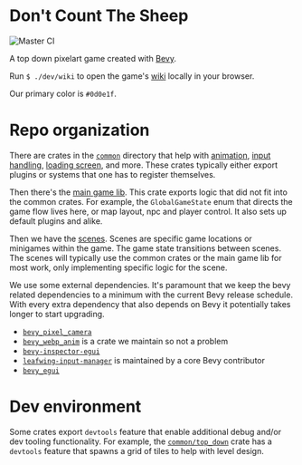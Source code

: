 # Don't Count The Sheep

![Master CI](https://github.com/porkbrain/winnie/actions/workflows/master.yml/badge.svg?branch=master)

A top down pixelart game created with [Bevy](https://bevyengine.org/).

Run `$ ./dev/wiki` to open the game's [wiki](wiki/README.md) locally in your browser.

Our primary color is `#0d0e1f`.

# Repo organization

There are crates in the [`common`](common/) directory that help with [animation](common/visuals/), [input handling](common/action/), [loading screen](common/loading_screen/), and more.
These crates typically either export plugins or systems that one has to register themselves.

Then there's the [main game lib](main_game_lib/).
This crate exports logic that did not fit into the common crates.
For example, the `GlobalGameState` enum that directs the game flow lives here, or map layout, npc and player control.
It also sets up default plugins and alike.

Then we have the [scenes](scenes/).
Scenes are specific game locations or minigames within the game.
The game state transitions between scenes.
The scenes will typically use the common crates or the main game lib for most work, only implementing specific logic for the scene.

We use some external dependencies.
It's paramount that we keep the bevy related dependencies to a minimum with the current Bevy release schedule.
With every extra dependency that also depends on Bevy it potentially takes longer to start upgrading.

- [`bevy_pixel_camera`][bevy_pixel_camera]
- [`bevy_webp_anim`][bevy_webp_anim] is a crate we maintain so not a problem
- [`bevy-inspector-egui`][bevy-inspector-egui]
- [`leafwing-input-manager`][leafwing-input-manager] is maintained by a core Bevy contributor
- [`bevy_egui`][bevy_egui]

[bevy_pixel_camera]: https://github.com/drakmaniso/bevy_pixel_camera
[bevy_webp_anim]: https://github.com/bausano/bevy-webp-anim
[bevy-inspector-egui]: https://github.com/jakobhellermann/bevy-inspector-egui
[leafwing-input-manager]: https://github.com/Leafwing-Studios/leafwing-input-manager
[original-bevy_magic_light]: https://github.com/zaycev/bevy-magic-light-2d
[bevy_egui]: https://github.com/mvlabat/bevy_egui

# Dev environment

Some crates export `devtools` feature that enable additional debug and/or dev tooling functionality.
For example, the [`common/top_down`](common/top_down/) crate has a `devtools` feature that spawns a grid of tiles to help with level design.
